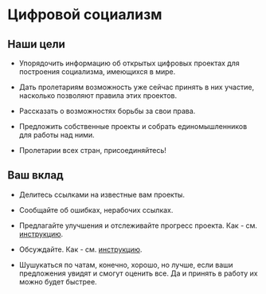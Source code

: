 # Цифровой социализм

## Наши цели
* Упорядочить информацию об открытых цифровых проектах для построения социализма, имеющихся в мире.

* Дать пролетариям возможность уже сейчас принять в них участие, насколько позволяют правила этих проектов.

* Рассказать о возможностях борьбы за свои права.

* Предложить собственные проекты и собрать единомышленников для работы над ними.

* Пролетарии всех стран, присоединяйтесь!

## Ваш вклад
* Делитесь ссылками на известные вам проекты.

* Сообщайте об ошибках, нерабочих ссылках.

* Предлагайте улучшения и отслеживайте прогресс проекта. Как - см. [инструкцию](./issues_guide).

* Обсуждайте. Как - см. [инструкцию](./discussions_guide).

* Шушукаться по чатам, конечно, хорошо, но лучше, если ваши предложения увидят и смогут оценить все. Да и принять в работу их можно будет быстрее.